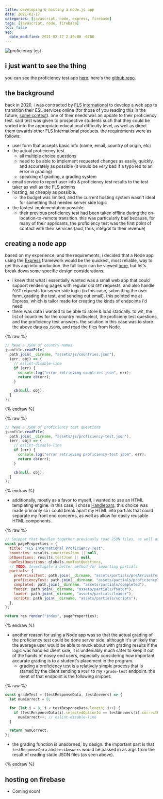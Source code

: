 ```yaml
---
title: developing & hosting a node.js app
date: 2021-02-17
categories: [javascript, node, express, firebase]
tags: [javascript, node, firebase]
toc: false
seo:
  date_modified: 2021-02-17 2:30:00 -0700
---
```


![proficiency test](/assets/img/posts/proficiency-test.png)

## i just want to see the thing

you can see the proficiency test app [here](https://fls-international.web.app/). here's the [github repo](https://github.com/EnochSpevivo/fls-proficiency-test).

## the background

back in 2020, i was contracted by [FLS International](https://www.flsinternationalonline.net/) to develop a web app to transition their ESL services online (for those of you reading this in the future, [some context](https://en.wikipedia.org/wiki/Coronavirus_disease_2019)). one of their needs was an update to their proficiency test. said test was given to prospective students such that they could be sorted into the appropriate educational difficulty level, as well as direct them towards other FLS International products. the requirements were as follows:

- user form that accepts basic info (name, email, country of origin, etc)
- the actual proficiency test
  - all multiple choice questions
  - need to be able to implement requested changes as easily, quickly, and accurately as possible (it would be _very_ bad if a typo led to an error in grading)
  - speaking of grading, a grading system
- email service to report user info & proficiency test results to the test taker as well as the FLS admins
- hosting, as cheaply as possible.
  - the budget was limited, and the current hosting system wasn't ideal for something that needed server side logic
- the fastest implementation possible
  - their previous proficiency test had been taken offline during the on-location-to-remote transition. this was particularly bad because, for many of their applicants, the proficiency test was the first point of contact with their services (and, thus, integral to their revenue)

## creating a node app

based on my experience, and the requirements, i decided that a Node app using the [Express](https://expressjs.com/) framework would be the quickest, most reliable, way to get this app into production. the full logic can be viewed [here](https://github.com/EnochSpevivo/fls-proficiency-test/blob/main/functions/index.js), but let's break down some specific design considerations.

- i knew that what i essentially wanted was a small web app that could support rendering pages with regular old `GET` requests, and also handle `POST` requests for server side logic (in this case, submitting the user form, grading the test, and sending out email). this pointed me at Express, which is tailor made for creating the kinds of endpoints i'd need
- there was data i wanted to be able to store & load statically. to wit, the list of countries for the country multiselect, the proficieny test questions, and the proficiency test answers. the solution in this case was to store the above data as `JSON`s, and read the files from Node.

{% raw %}

```js
// Read a JSON of country names
jsonfile.readFile(
  path.join(__dirname, "assets/js/countries.json"),
  (err, obj) => {
    // eslint-disable-line
    if (err) {
      console.log("error retrieving countries json", err);
      return cb(err);
    }

    cb(null, obj);
  }
);
```

{% endraw %}

{% raw %}

```js
// Read a JSON of proficiency test questions
jsonfile.readFile(
  path.join(__dirname, "assets/js/proficiency-test.json"),
  (err, obj) => {
    // eslint-disable-line
    if (err) {
      console.log("error retrieving proficiency-test json", err);
      return cb(err);
    }

    cb(null, obj);
  }
);
```

{% endraw %}

- additionally, mostly as a favor to myself, i wanted to use an HTML templating engine. in this case, i chose [Handlebars](https://handlebarsjs.com/). this choice was made primarily so i could break apart my HTML into partials that could separate my front end concerns, as well as allow for easily reusable HTML components.

{% raw %}

```js
// Snippet that bundles together previously read JSON files, as well as the Handlebars partials, and pipes them into the context of the rendered 'index'page
const pageProperties = {
  title: "FLS International Proficiency Test",
  countries: results.countriesJson || null,
  ptQuestions: results.testJson || null,
  numTestQuestions: globals.numTestQuestions,
  // TODO: Investigate a better method for importing partials
  partials: {
    preArrivalTest: path.join(__dirname, "assets/partials/preArrivalTest"),
    proficiencyTest: path.join(__dirname, "assets/partials/proficiencyTest"),
    completed: path.join(__dirname, "assets/partials/completed"),
    footer: path.join(__dirname, "assets/partials/footer"),
    loader: path.join(__dirname, "assets/partials/loader"),
    scripts: path.join(__dirname, "assets/partials/scripts"),
  },
};

return res.render("index", pageProperties);
```

{% endraw %}

- another reason for using a Node app was so that the actual grading of the proficiency test could be done server side. although it's unlikely that the average user would be able to muck about with grading results if the logic was handled client side, it is undeniably much safer to keep it out of the hands of nosey end users, especially considering how important accurate grading is to a student's placement in the program.
  - grading a proficiency test is a relatively simple process that is started by the client sending a `POST` to my `/grade-test` endpoint. the meat of that endpoint is the following snippet:

{% raw %}

```js
const gradeTest = (testResponseData, testAnswers) => {
  let numCorrect = 0;

  for (let i = 0; i < testResponseData.length; i++) {
    if (testResponseData[i].selectedOptionId == testAnswers[i].correctOptionId)
      numCorrect++; // eslint-disable-line
  }

  return numCorrect;
};
```

- the grading function is unadorned, by design. the important part is that `testResponseData` and `testAnswers` would be passed in as args from the result of reading static JSON files (as seen above).

{% endraw %}

## hosting on firebase

- Coming soon!
